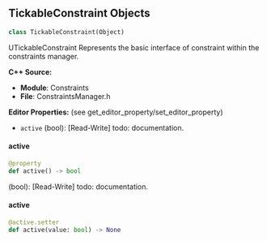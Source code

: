 ## TickableConstraint Objects

```python
class TickableConstraint(Object)
```

UTickableConstraint
Represents the basic interface of constraint within the constraints manager.

**C++ Source:**

- **Module**: Constraints
- **File**: ConstraintsManager.h

**Editor Properties:** (see get_editor_property/set_editor_property)

- ``active`` (bool):  [Read-Write]
  todo: documentation.

<a id="unreal.TickableConstraint.active"></a>

#### active

```python
@property
def active() -> bool
```

(bool):  [Read-Write]
todo: documentation.

<a id="unreal.TickableConstraint.active"></a>

#### active

```python
@active.setter
def active(value: bool) -> None
```

<a id="unreal.ConstraintsManager"></a>